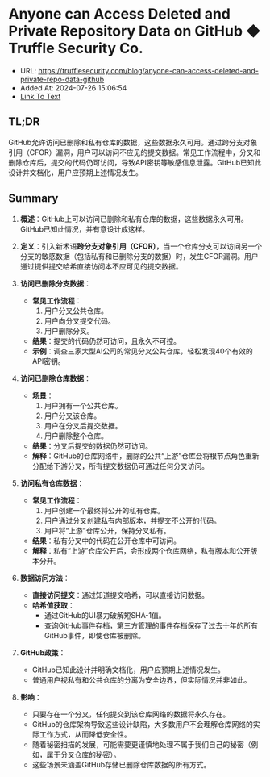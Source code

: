 # Anyone can Access Deleted and Private Repository Data on GitHub ◆ Truffle Security Co.
- URL: https://trufflesecurity.com/blog/anyone-can-access-deleted-and-private-repo-data-github
- Added At: 2024-07-26 15:06:54
- [Link To Text](2024-07-26-anyone-can-access-deleted-and-private-repository-data-on-github-◆-truffle-security-co._raw.md)

## TL;DR
GitHub允许访问已删除和私有仓库的数据，这些数据永久可用。通过跨分支对象引用（CFOR）漏洞，用户可以访问不应见的提交数据。常见工作流程中，分叉和删除仓库后，提交的代码仍可访问，导致API密钥等敏感信息泄露。GitHub已知此设计并文档化，用户应预期上述情况发生。

## Summary
1. **概述**：GitHub上可以访问已删除和私有仓库的数据，这些数据永久可用。GitHub已知此情况，并有意设计成这样。

2. **定义**：引入新术语**跨分支对象引用（CFOR）**，当一个仓库分支可以访问另一个分支的敏感数据（包括私有和已删除分支的数据）时，发生CFOR漏洞。用户通过提供提交哈希直接访问本不应可见的提交数据。

3. **访问已删除分支数据**：
   - **常见工作流程**：
     1. 用户分叉公共仓库。
     2. 用户向分叉提交代码。
     3. 用户删除分叉。
   - **结果**：提交的代码仍然可访问，且永久不可控。
   - **示例**：调查三家大型AI公司的常见分叉公共仓库，轻松发现40个有效的API密钥。

4. **访问已删除仓库数据**：
   - **场景**：
     1. 用户拥有一个公共仓库。
     2. 用户分叉该仓库。
     3. 用户在分叉后提交数据。
     4. 用户删除整个仓库。
   - **结果**：分叉后提交的数据仍然可访问。
   - **解释**：GitHub的仓库网络中，删除的公共“上游”仓库会将根节点角色重新分配给下游分叉，所有提交数据仍可通过任何分叉访问。

5. **访问私有仓库数据**：
   - **常见工作流程**：
     1. 用户创建一个最终将公开的私有仓库。
     2. 用户通过分叉创建私有内部版本，并提交不公开的代码。
     3. 用户将“上游”仓库公开，保持分叉私有。
   - **结果**：私有分叉中的代码在公开仓库中可访问。
   - **解释**：私有“上游”仓库公开后，会形成两个仓库网络，私有版本和公开版本分开。

6. **数据访问方法**：
   - **直接访问提交**：通过知道提交哈希，可以直接访问数据。
   - **哈希值获取**：
     - 通过GitHub的UI暴力破解短SHA-1值。
     - 查询GitHub事件存档，第三方管理的事件存档保存了过去十年的所有GitHub事件，即使仓库被删除。

7. **GitHub政策**：
   - GitHub已知此设计并明确文档化，用户应预期上述情况发生。
   - 普通用户视私有和公共仓库的分离为安全边界，但实际情况并非如此。

8. **影响**：
   - 只要存在一个分叉，任何提交到该仓库网络的数据将永久存在。
   - GitHub的仓库架构导致这些设计缺陷，大多数用户不会理解仓库网络的实际工作方式，从而降低安全性。
   - 随着秘密扫描的发展，可能需要更谨慎地处理不属于我们自己的秘密（例如，属于分叉仓库的秘密）。
   - 这些场景未涵盖GitHub存储已删除仓库数据的所有方式。
